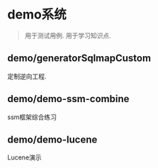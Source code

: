 # demo系统

> 用于测试用例.
> 用于学习知识点.


## demo/generatorSqlmapCustom
定制逆向工程.


## demo/demo-ssm-combine
ssm框架综合练习

## demo/demo-lucene
Lucene演示